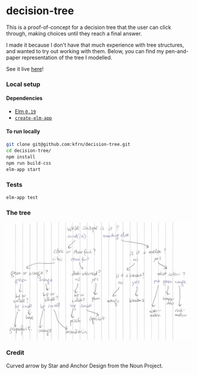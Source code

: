 # decision-tree

This is a proof-of-concept for a decision tree that the user can click through, making choices until they reach a final answer.

I made it because I don't have that much experience with tree structures, and wanted to try out working with them. Below, you can find my pen-and-paper representation of the tree I modelled.

See it live [here](https://kfrn.github.io/decision-tree)!

### Local setup

#### Dependencies

* [Elm `0.19`](https://guide.elm-lang.org/install.html)
* [`create-elm-app`](https://github.com/halfzebra/create-elm-app)

#### To run locally

```bash
git clone git@github.com:kfrn/decision-tree.git
cd decision-tree/
npm install
npm run build-css
elm-app start
```

### Tests

```bash
elm-app test
```

<!-- To deploy to github pages:
```
elm-app build
gh-pages -d build
```
-->

### The tree

![decision tree](./decision-tree.jpg)

### Credit

Curved arrow by Star and Anchor Design from the Noun Project.
